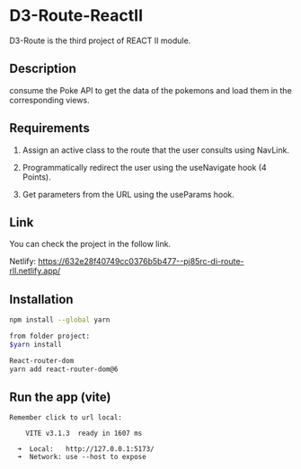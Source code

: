 # D3-Route-ReactII

D3-Route is the third project of REACT II module. 

## Description

consume the Poke API to get the data of the pokemons and load them in the
corresponding views.


## Requirements

1. Assign an active class to the route that the user consults using NavLink.

2. Programmatically redirect the user using the useNavigate hook (4 Points).

3. Get parameters from the URL using the useParams hook.

## Link
You can check the project in the follow link.

Netlify:  https://632e28f40749cc0376b5b477--pj85rc-di-route-rll.netlify.app/

## Installation

```bash - yarn/vite
npm install --global yarn

from folder project:
$yarn install

React-router-dom
yarn add react-router-dom@6
```

## Run the app (vite)
```$yarn dev
Remember click to url local:

    VITE v3.1.3  ready in 1607 ms

  ➜  Local:   http://127.0.0.1:5173/
  ➜  Network: use --host to expose
```